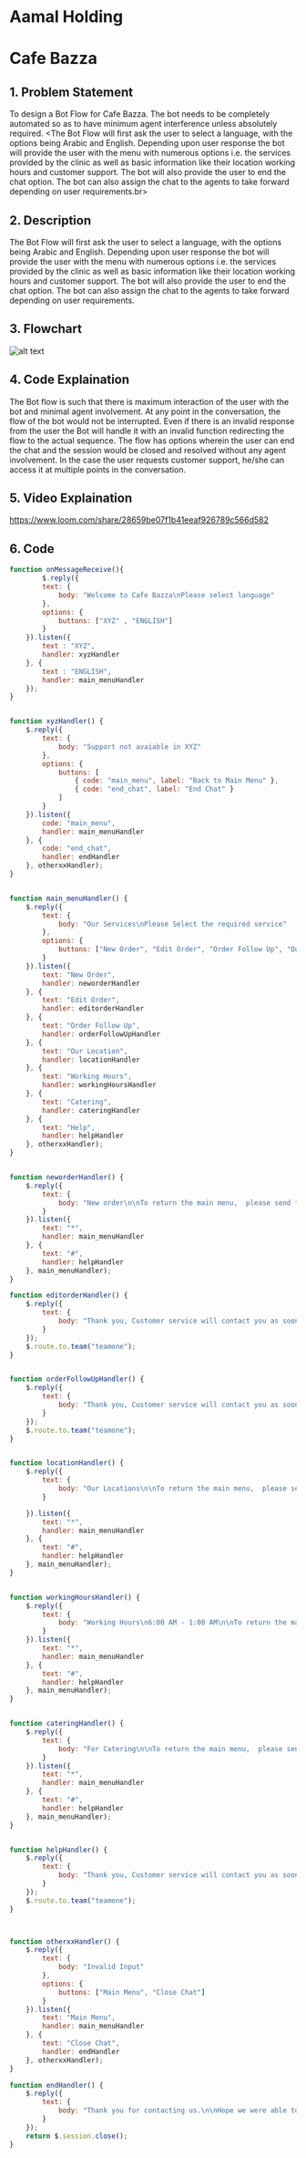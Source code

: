 # **Aamal Holding** 
# Cafe Bazza

## 1. Problem Statement
To design a Bot Flow for Cafe Bazza. The bot needs to be completely automated so as to have minimum agent interference unless absolutely required. <The Bot Flow will first ask the user to select a language, with the options being Arabic and English. Depending upon user response the bot will provide the user with the menu with numerous options i.e. the services provided by the clinic as well as basic information like their location working hours and customer support. The bot will also provide the user to end the chat option. The bot can also assign the chat to the agents to take forward depending on user requirements.br>

## 2. Description 
The Bot Flow will first ask the user to select a language, with the options being Arabic and English. Depending upon user response the bot will provide the user with the menu with numerous options i.e. the services provided by the clinic as well as basic information like their location working hours and customer support. The bot will also provide the user to end the chat option. The bot can also assign the chat to the agents to take forward depending on user requirements.

## 3. Flowchart
![alt text](https://github.com/jayzobalia/scriptus.examples/blob/master/AmaalHolding_Jay/Screenshot%20(345).png)

## 4. Code Explaination
The Bot flow is such that there is maximum interaction of the user with the bot and minimal agent involvement. At any point in the conversation, the flow of the bot would not be interrupted. Even if there is an invalid response from the user the Bot will handle it with an invalid function redirecting the flow to the actual sequence. The flow has options wherein the user can end the chat and the session would be closed and resolved without any agent involvement. In the case the user requests customer support, he/she can access it at multiple points in the conversation.

## 5. Video Explaination
https://www.loom.com/share/28659be07f1b41eeaf926789c566d582

## 6. Code
```javascript
function onMessageReceive(){
        $.reply({
        text: {
            body: "Welcome to Cafe Bazza\nPlease select language"
        },
        options: {
            buttons: ["XYZ" , "ENGLISH"]
        }
    }).listen({
        text : "XYZ",
        handler: xyzHandler
    }, {
        text : "ENGLISH",
        handler: main_menuHandler
    });  
}


function xyzHandler() {
    $.reply({
        text: {
            body: "Support not avaiable in XYZ"
        },
        options: {
            buttons: [
                { code: "main_menu", label: "Back to Main Menu" },
                { code: "end_chat", label: "End Chat" }
            ]
        }
    }).listen({
        code: "main_menu",
        handler: main_menuHandler
    }, {
        code: "end_chat",
        handler: endHandler
    }, otherxxHandler);
}


function main_menuHandler() {
    $.reply({
        text: {
            body: "Our Services\nPlease Select the required service"
        },
        options: {
            buttons: ["New Order", "Edit Order", "Order Follow Up", "Our Location", "Working Hours", "Catering", "Help"]
        }
    }).listen({
        text: "New Order",
        handler: neworderHandler
    }, {
        text: "Edit Order",
        handler: editorderHandler
    }, {
        text: "Order Follow Up",
        handler: orderFollowUpHandler
    }, {
        text: "Our Location",
        handler: locationHandler
    }, {
        text: "Working Hours",
        handler: workingHoursHandler
    }, {
        text: "Catering",
        handler: cateringHandler
    }, {
        text: "Help",
        handler: helpHandler
    }, otherxxHandler);
}


function neworderHandler() {
    $.reply({
        text: {
            body: "New order\n\nTo return the main menu,  please send *   \nTo speak with a customer service representative, please send #\n\n↗️ Click on below URL\nhttps://www.cafebazzadelivery.com/"
        }
    }).listen({
        text: "*",
        handler: main_menuHandler
    }, {
        text: "#",
        handler: helpHandler
    }, main_menuHandler);
}

function editorderHandler() {
    $.reply({
        text: {
            body: "Thank you, Customer service will contact you as soon as possible."
        }
    });
    $.route.to.team("teamone");
}


function orderFollowUpHandler() {
    $.reply({
        text: {
            body: "Thank you, Customer service will contact you as soon as possible."
        }
    });
    $.route.to.team("teamone");
}


function locationHandler() {
    $.reply({
        text: {
            body: "Our Locations\n\nTo return the main menu,  please send *   \nTo speak with a customer service representative, please send #\n\n↗️ Cafe Bazza Avenues\nhttps://goo.gl/maps/g7dkZPVcG3RNGSNz5\n\n↗️ Bneid Al-Gar\nhttps://goo.gl/maps/dSWrfYiuhkrM24V88\n\n↗️ Hikayat Bint Saghirunah\nhttps://goo.gl/maps/MoUm9aopDPmJZaWy5\n\n↗️ Cafe Bazza Kefan\nhttps://goo.gl/maps/RqbLtG3oNJDCzMNc9\n\n↗️ Cafe Bazza Mahboula\nhttps://goo.gl/maps/z2GTAKQQpYZF4CCdA\n\n↗️ Cafe Bazza Mishref\nhttps://goo.gl/maps/pxT9NikFsBqpff6Q9\n\n↗️ Cafe Bazza Mohallab\nhttps://goo.gl/maps/8xfpmDHjR7xQKwDB9\n\n↗️ Cafe Bazza Salmiya\nhttps://goo.gl/maps/DZbnwpEPFLgqMQyS8\n\n↗️ Cafe Bazza Shamiya\nhttps://goo.gl/maps/7wJKN4gF77y7aUEQ8\n\n↗️ Cafe Bazza Gate Mall\nhttps://goo.gl/maps/uG4aHcfhj8NVHmSR8     }"
        }

    }).listen({
        text: "*",
        handler: main_menuHandler
    }, {
        text: "#",
        handler: helpHandler
    }, main_menuHandler);
}


function workingHoursHandler() {
    $.reply({
        text: {
            body: "Working Hours\n6:00 AM - 1:00 AM\n\nTo return the main menu,  please send *   \nTo speak with a customer service representative, please send #"
        }
    }).listen({
        text: "*",
        handler: main_menuHandler
    }, {
        text: "#",
        handler: helpHandler
    }, main_menuHandler);
}


function cateringHandler() {
    $.reply({
        text: {
            body: "For Catering\n\nTo return the main menu,  please send *   \nTo speak with a customer service representative, please send #\n\n↗️ Click on below URL\nhttps://www.cafebazzadelivery.com/"
        }
    }).listen({
        text: "*",
        handler: main_menuHandler
    }, {
        text: "#",
        handler: helpHandler
    }, main_menuHandler);
}


function helpHandler() {
    $.reply({
        text: {
            body: "Thank you, Customer service will contact you as soon as possible."
        }
    });
    $.route.to.team("teamone");
}



function otherxxHandler() {
    $.reply({
        text: {
            body: "Invalid Input"
        },
        options: {
            buttons: ["Main Menu", "Close Chat"]
        }
    }).listen({
        text: "Main Menu",
        handler: main_menuHandler
    }, {
        text: "Close Chat",
        handler: endHandler
    }, otherxxHandler);
}

function endHandler() {
    $.reply({
        text: {
            body: "Thank you for contacting us.\n\nHope we were able to handle your query satisfactorily today.\n\nFeel free to reach out to us for any assistance. This chat is closed now"
        }
    });
    return $.session.close();
}
```
